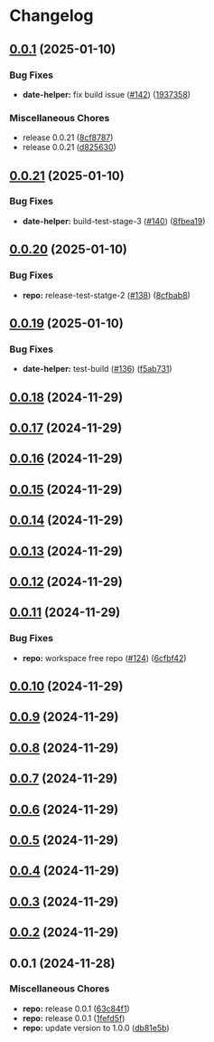 # Changelog

## [0.0.1](https://github.com/iamzaker/sample-release-please-manifest/compare/date-helpers@v0.0.21...date-helpers@v0.0.1) (2025-01-10)


### Bug Fixes

* **date-helper:** fix build issue ([#142](https://github.com/iamzaker/sample-release-please-manifest/issues/142)) ([1937358](https://github.com/iamzaker/sample-release-please-manifest/commit/193735834de45c2c7547e7a836e78647651fec7d))


### Miscellaneous Chores

* release 0.0.21 ([8cf8787](https://github.com/iamzaker/sample-release-please-manifest/commit/8cf8787c08716d943a867c5087d37e8e048a55e4))
* release 0.0.21 ([d825630](https://github.com/iamzaker/sample-release-please-manifest/commit/d8256305be7e2554c50387e34e24a58800846b1f))

## [0.0.21](https://github.com/iamzaker/sample-release-please-manifest/compare/date-helpers@v0.0.20...date-helpers@v0.0.21) (2025-01-10)


### Bug Fixes

* **date-helper:** build-test-stage-3 ([#140](https://github.com/iamzaker/sample-release-please-manifest/issues/140)) ([8fbea19](https://github.com/iamzaker/sample-release-please-manifest/commit/8fbea193c233ac89aa5dae4704312d649aefb24f))

## [0.0.20](https://github.com/iamzaker/sample-release-please-manifest/compare/date-helpers@v0.0.19...date-helpers@v0.0.20) (2025-01-10)


### Bug Fixes

* **repo:** release-test-statge-2 ([#138](https://github.com/iamzaker/sample-release-please-manifest/issues/138)) ([8cfbab8](https://github.com/iamzaker/sample-release-please-manifest/commit/8cfbab829d982f8523224e35a163dea2e8e09410))

## [0.0.19](https://github.com/iamzaker/sample-release-please-manifest/compare/date-helpers@v0.0.18...date-helpers@v0.0.19) (2025-01-10)


### Bug Fixes

* **date-helper:** test-build ([#136](https://github.com/iamzaker/sample-release-please-manifest/issues/136)) ([f5ab731](https://github.com/iamzaker/sample-release-please-manifest/commit/f5ab7311586af5faf15a2c83faccec8aef639b94))

## [0.0.18](https://github.com/iamzaker/sample-release-please-manifest/compare/date-helpers@v0.0.17...date-helpers@v0.0.18) (2024-11-29)

## [0.0.17](https://github.com/iamzaker/sample-release-please-manifest/compare/date-helpers@v0.0.16...date-helpers@v0.0.17) (2024-11-29)

## [0.0.16](https://github.com/iamzaker/sample-release-please-manifest/compare/date-helpers@v0.0.15...date-helpers@v0.0.16) (2024-11-29)

## [0.0.15](https://github.com/iamzaker/sample-release-please-manifest/compare/date-helpers@v0.0.14...date-helpers@v0.0.15) (2024-11-29)

## [0.0.14](https://github.com/iamzaker/sample-release-please-manifest/compare/date-helpers@v0.0.13...date-helpers@v0.0.14) (2024-11-29)

## [0.0.13](https://github.com/iamzaker/sample-release-please-manifest/compare/date-helpers@v0.0.12...date-helpers@v0.0.13) (2024-11-29)

## [0.0.12](https://github.com/iamzaker/sample-release-please-manifest/compare/date-helpers@v0.0.11...date-helpers@v0.0.12) (2024-11-29)

## [0.0.11](https://github.com/iamzaker/sample-release-please-manifest/compare/date-helpers@v0.0.10...date-helpers@v0.0.11) (2024-11-29)


### Bug Fixes

* **repo:** workspace free repo ([#124](https://github.com/iamzaker/sample-release-please-manifest/issues/124)) ([6cfbf42](https://github.com/iamzaker/sample-release-please-manifest/commit/6cfbf42b293cb222887bf291a96b61930b1f5921))

## [0.0.10](https://github.com/iamzaker/sample-release-please-manifest/compare/date-helpers@v0.0.9...date-helpers@v0.0.10) (2024-11-29)

## [0.0.9](https://github.com/iamzaker/sample-release-please-manifest/compare/date-helpers@v0.0.8...date-helpers@v0.0.9) (2024-11-29)

## [0.0.8](https://github.com/iamzaker/sample-release-please-manifest/compare/date-helpers@v0.0.7...date-helpers@v0.0.8) (2024-11-29)

## [0.0.7](https://github.com/iamzaker/sample-release-please-manifest/compare/date-helpers@v0.0.6...date-helpers@v0.0.7) (2024-11-29)

## [0.0.6](https://github.com/iamzaker/sample-release-please-manifest/compare/date-helpers@v0.0.5...date-helpers@v0.0.6) (2024-11-29)

## [0.0.5](https://github.com/iamzaker/sample-release-please-manifest/compare/date-helpers@v0.0.4...date-helpers@v0.0.5) (2024-11-29)

## [0.0.4](https://github.com/iamzaker/sample-release-please-manifest/compare/date-helpers@v0.0.3...date-helpers@v0.0.4) (2024-11-29)

## [0.0.3](https://github.com/iamzaker/sample-release-please-manifest/compare/date-helpers@v0.0.2...date-helpers@v0.0.3) (2024-11-29)

## [0.0.2](https://github.com/iamzaker/sample-release-please-manifest/compare/date-helpers@v0.0.1...date-helpers@v0.0.2) (2024-11-29)

## 0.0.1 (2024-11-28)


### Miscellaneous Chores

* **repo:** release 0.0.1 ([63c84f1](https://github.com/iamzaker/sample-release-please-manifest/commit/63c84f1f9b18083f3f7948aa1493b9fec5f5e938))
* **repo:** release 0.0.1 ([1fefd5f](https://github.com/iamzaker/sample-release-please-manifest/commit/1fefd5f0a9e31e25500a8b3183c776c8a23e4613))
* **repo:** update version to 1.0.0 ([db81e5b](https://github.com/iamzaker/sample-release-please-manifest/commit/db81e5b0c8daa4abaa20ebffa56221d27c7e68c4))
